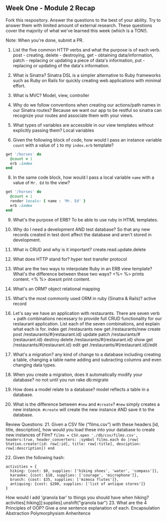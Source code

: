 ## Week One - Module 2 Recap

Fork this respository. Answer the questions to the best of your ability. Try to answer them with limited amount of external research. These questions cover the majority of what we've learned this week (which is a TON!).

Note: When you're done, submit a PR.

1. List the five common HTTP verbs and what the purpose is of each verb.
  post - creating,
  delete - destroying,
  get - obtaining data/information,
  patch - replacing or updating a piece of data's information,
  put - replacing or updating of the data's information.

2. What is Sinatra?
  Sinatra DSL is a simpler alternative to Ruby frameworks such as Ruby on Rails for quickly creating web applications with minimal effort.

4. What is MVC?
  Model, view, controller

5. Why do we follow conventions when creating our actions/path names in our Sinatra routes?
  Because we want our app to be restful so sinatra can recognize your routes and associate them with your views.

6. What types of variables are accessible in our view templates without explicitly passing them?
  Local variables

7. Given the following block of code, how would I pass an instance variable `count` with a value of `1` to my `index.erb` template?
  ```ruby
  get '/horses' do
    @count = 1
    erb :index
  end
  ```

8. In the same code block, how would I pass a local variable `name` with a value of `Mr. Ed` to the view?
  ```ruby
  get '/horses' do
    @count = 1
    render locals: { name : 'Mr. Ed' }
    erb :index
  end
  ```
9. What's the purpose of ERB?
  To be able to use ruby in HTML templates.

10. Why do I need a development AND test database?
  So that any new records created in test dont affect the database and aren't stored in development.

11. What is CRUD and why is it important?
  create.read.update.delete

12. What does HTTP stand for?
 hyper text transfer protocol

13. What are the two ways to interpolate Ruby in an ERB view template? What's the difference between these two ways?
<%= %> prints content.
<% %> doesnt print content.

14. What's an ORM?
  object relational mapping

15. What's the most commonly used ORM in ruby (Sinatra & Rails)?
  active record

16. Let's say we have an application with restaurants. There are seven verb + path combinations necessary to provide full CRUD functionality for our restaurant application. List each of the seven combinations, and explain what each is for.
  index        get         /restaurants
  new          get         /restaurants/new
  create       post        /restaurants/#{restaurant.id}
  update       patch       /restaurants/#{restaurant.id}
  destroy      delete      /restaurants/#{restaurant.id}
  show         get         /restaurants/#{restaurant.id}
  edit         get         /restaurants/#{restaurant.id}/edit

17. What's a migration?
  any kind of change to a database including creating a table, changing a table name adding and subracting columns and even changing data types.

18. When you create a migration, does it automatically modify your database?
  no not until you run rake db:migrate

19. How does a model relate to a database?
  model reflects a table in a database.

20. What is the difference between `#new` and `#create`?
  `#new` simply creates a new instance. `#create` will create the new instance AND save it to the database.

Review Questions:
21. Given a CSV file (“films.csv”) with these headers [id, title, description], how would you load these into your database to create new instances of Film?
`films = CSV.open './db/csv/films.csv', headers:true, header_converters: :symbol
films.each do |row|
  Station.create!(id: row[:id], title: row[:title], desciption: row[:description])
end`

22. Given the following hash:
```
activities = {
  hiking: {cost: $0, supplies: ['hiking shoes', 'water', 'compass']},
  karaoke: {cost: $10, supplies: ['courage', 'microphone']},
  brunch: {cost: $35, supplies: ['mimosa flutes']},
  antiquing: {cost: $200, supplies: ['list of antique stores']}
}
```
How would I add 'granola bar' to things you should have when hiking?
  activities[:hiking][:supplies].unshift("granola bar")
23. What are the 4 Principles of OOP? Give a one sentence explanation of each.
  Encapsulation
  Abstraction
  Polymorphysism
  Anheritence



